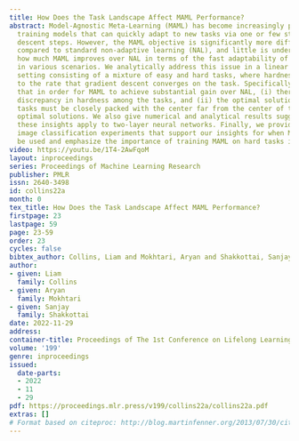 ```yaml
---
title: How Does the Task Landscape Affect MAML Performance?
abstract: Model-Agnostic Meta-Learning (MAML) has become increasingly popular for
  training models that can quickly adapt to new tasks via one or few stochastic gradient
  descent steps. However, the MAML objective is significantly more difficult to optimize
  compared to standard non-adaptive learning (NAL), and little is understood about
  how much MAML improves over NAL in terms of the fast adaptability of their solutions
  in various scenarios. We analytically address this issue in a linear regression
  setting consisting of a mixture of easy and hard tasks, where hardness is related
  to the rate that gradient descent converges on the task. Specifically, we prove
  that in order for MAML to achieve substantial gain over NAL, (i) there must be some
  discrepancy in hardness among the tasks, and (ii) the optimal solutions of the hard
  tasks must be closely packed with the center far from the center of the easy tasks
  optimal solutions. We also give numerical and analytical results suggesting that
  these insights apply to two-layer neural networks. Finally, we provide few-shot
  image classification experiments that support our insights for when MAML should
  be used and emphasize the importance of training MAML on hard tasks in practice.
video: https://youtu.be/1T4-2AwFqoM
layout: inproceedings
series: Proceedings of Machine Learning Research
publisher: PMLR
issn: 2640-3498
id: collins22a
month: 0
tex_title: How Does the Task Landscape Affect MAML Performance?
firstpage: 23
lastpage: 59
page: 23-59
order: 23
cycles: false
bibtex_author: Collins, Liam and Mokhtari, Aryan and Shakkottai, Sanjay
author:
- given: Liam
  family: Collins
- given: Aryan
  family: Mokhtari
- given: Sanjay
  family: Shakkottai
date: 2022-11-29
address:
container-title: Proceedings of The 1st Conference on Lifelong Learning Agents
volume: '199'
genre: inproceedings
issued:
  date-parts:
  - 2022
  - 11
  - 29
pdf: https://proceedings.mlr.press/v199/collins22a/collins22a.pdf
extras: []
# Format based on citeproc: http://blog.martinfenner.org/2013/07/30/citeproc-yaml-for-bibliographies/
---
```

